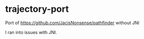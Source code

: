 # trajectory-port
Port of https://github.com/JacisNonsense/pathfinder without JNI

I ran into issues with JNI.
